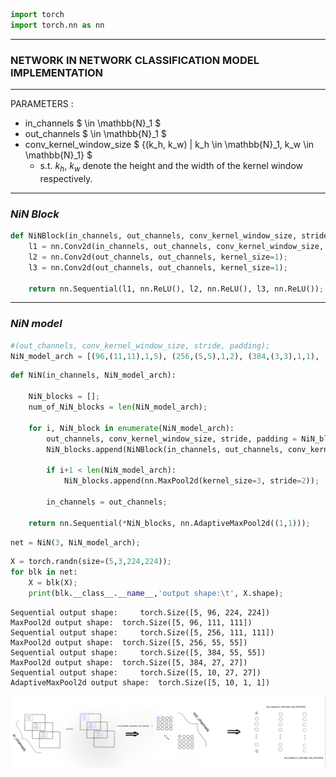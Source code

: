 ```python
import torch 
import torch.nn as nn
```

***
### NETWORK IN NETWORK CLASSIFICATION MODEL IMPLEMENTATION 
***

PARAMETERS : 
* in_channels $ \in \mathbb{N}_1 $
* out_channels $ \in \mathbb{N}_1 $
* conv_kernel_window_size $ \{(k_h, k_w) | k_h \in \mathbb{N}_1, k_w \in \mathbb{N}_1\} $ 
    + s.t. $k_h$, $k_w$ denote the height and the width of the kernel window respectively.

***
### *NiN Block*


```python
def NiNBlock(in_channels, out_channels, conv_kernel_window_size, stride, padding):
    l1 = nn.Conv2d(in_channels, out_channels, conv_kernel_window_size, stride, padding);
    l2 = nn.Conv2d(out_channels, out_channels, kernel_size=1);
    l3 = nn.Conv2d(out_channels, out_channels, kernel_size=1);
    
    return nn.Sequential(l1, nn.ReLU(), l2, nn.ReLU(), l3, nn.ReLU());
```

***
### *NiN model*


```python
#(out_channels, conv_kernel_window_size, stride, padding);
NiN_model_arch = [(96,(11,11),1,5), (256,(5,5),1,2), (384,(3,3),1,1), (10,(3,3),1,1)];
```


```python
def NiN(in_channels, NiN_model_arch):
    
    NiN_blocks = [];
    num_of_NiN_blocks = len(NiN_model_arch);
    
    for i, NiN_block in enumerate(NiN_model_arch):
        out_channels, conv_kernel_window_size, stride, padding = NiN_block;
        NiN_blocks.append(NiNBlock(in_channels, out_channels, conv_kernel_window_size, stride, padding));

        if i+1 < len(NiN_model_arch):
            NiN_blocks.append(nn.MaxPool2d(kernel_size=3, stride=2));

        in_channels = out_channels;
                 
    return nn.Sequential(*NiN_blocks, nn.AdaptiveMaxPool2d((1,1)));
```


```python
net = NiN(3, NiN_model_arch);
```


```python
X = torch.randn(size=(5,3,224,224));
for blk in net:
    X = blk(X);
    print(blk.__class__.__name__,'output shape:\t', X.shape);
```

    Sequential output shape:	 torch.Size([5, 96, 224, 224])
    MaxPool2d output shape:	 torch.Size([5, 96, 111, 111])
    Sequential output shape:	 torch.Size([5, 256, 111, 111])
    MaxPool2d output shape:	 torch.Size([5, 256, 55, 55])
    Sequential output shape:	 torch.Size([5, 384, 55, 55])
    MaxPool2d output shape:	 torch.Size([5, 384, 27, 27])
    Sequential output shape:	 torch.Size([5, 10, 27, 27])
    AdaptiveMaxPool2d output shape:	 torch.Size([5, 10, 1, 1])


![jpg](plots/NiN_scheme.jpg) 
